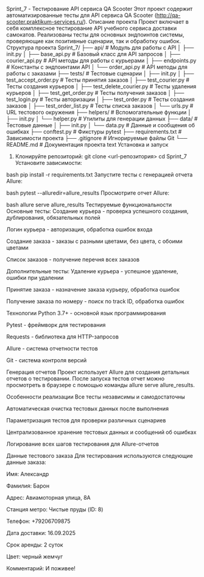 Sprint_7 - Тестирование API сервиса QA Scooter
Этот проект содержит автоматизированные тесты для API сервиса QA Scooter (http://qa-scooter.praktikum-services.ru/).
Описание проекта
Проект включает в себя комплексное тестирование API учебного сервиса доставки самокатов. Реализованы тесты для основных эндпоинтов системы, проверяющие как позитивные сценарии, так и обработку ошибок.
Структура проекта
Sprint_7/ ├── api/ # Модуль для работы с API │ ├── init.py │ ├── base_api.py # Базовый класс для API запросов │ ├── courier_api.py # API методы для работы с курьерами │ ├── endpoints.py # Константы с эндпоинтами API │ └── order_api.py # API методы для работы с заказами ├── tests/ # Тестовые сценарии │ ├── init.py │ ├── test_accept_order.py # Тесты принятия заказов │ ├── test_courier.py # Тесты создания курьеров │ ├── test_delete_courier.py # Тесты удаления курьеров │ ├── test_get_order.py # Тесты получения заказов │ ├── test_login.py # Тесты авторизации │ ├── test_order.py # Тесты создания заказов │ ├── test_order_list.py # Тесты списка заказов │ └── urls.py # URL тестового окружения ├── helpers/ # Вспомогательные функции │ ├── init.py │ └── helper.py # Утилиты для генерации данных ├── data/ # Тестовые данные │ ├── init.py │ └── data.py # Данные и сообщения об ошибках ├── conftest.py # Фикстуры pytest ├── requirements.txt # Зависимости проекта ├── .gitignore # Игнорируемые файлы Git └── README.md # Документация проекта
text
Установка и запуск
1.	Клонируйте репозиторий:
git clone <url-репозитория>
cd Sprint_7
Установите зависимости:

bash
pip install -r requirements.txt
Запустите тесты с генерацией отчета Allure:

bash
pytest --alluredir=allure_results
Просмотрите отчет Allure:

bash
allure serve allure_results
Тестируемые функциональности
Основные тесты:
Создание курьера - проверка успешного создания, дублирования, обязательных полей

Логин курьера - авторизация, обработка ошибок входа

Создание заказа - заказы с разными цветами, без цвета, с обоими цветами

Список заказов - получение перечня всех заказов

Дополнительные тесты:
Удаление курьера - успешное удаление, ошибки при удалении

Принятие заказа - назначение заказа курьеру, обработка ошибок

Получение заказа по номеру - поиск по track ID, обработка ошибок

Технологии
Python 3.7+ - основной язык программирования

Pytest - фреймворк для тестирования

Requests - библиотека для HTTP-запросов

Allure - система отчетности тестов

Git - система контроля версий

Генерация отчетов
Проект использует Allure для создания детальных отчетов о тестировании. После запуска тестов отчет можно просмотреть в браузере с помощью команды allure serve allure_results.

Особенности реализации
Все тесты независимы и самодостаточны

Автоматическая очистка тестовых данных после выполнения

Параметризация тестов для проверки различных сценариев

Централизованное хранение тестовых данных и сообщений об ошибках

Логирование всех шагов тестирования для Allure-отчетов

Данные тестового заказа
Для тестирования используются следующие данные заказа:

Имя: Александр

Фамилия: Барон

Адрес: Авиамоторная улица, 8А

Станция метро: Чистые пруды (ID: 8)

Телефон: +79206709875

Дата доставки: 16.09.2025

Срок аренды: 2 суток

Цвет: черный жемчуг

Комментарий: И поживее!

